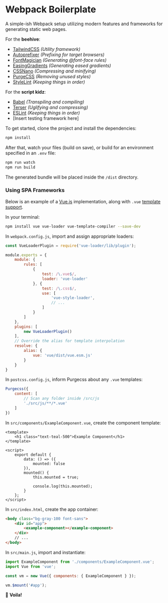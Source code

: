 # Webpack Boilerplate

A simple-ish Webpack setup utilizing modern features and frameworks for generating static web pages.

For the **beehive**:

- [TailwindCSS](https://github.com/tailwindcss/tailwindcss) *(Utility framework)*
- [Autoprefixer](https://github.com/postcss/autoprefixer) *(Prefixing for target browsers)*
- [FontMagician](https://github.com/jonathantneal/postcss-font-magician) *(Generating @font-face rules)*
- [EasingGradients](https://github.com/larsenwork/postcss-easing-gradients) *(Generating eased gradients)*
- [CSSNano](https://github.com/cssnano/cssnano) *(Compressing and minifying)*
- [PurgeCSS](https://github.com/FullHuman/postcss-purgecss) *(Removing unused styles)*
- [StyleLint](https://github.com/stylelint/stylelint) *(Keeping things in order)*

For the **script kidz**:

- [Babel](https://github.com/babel/babel) *(Transpiling and compiling)*
- [Terser](https://github.com/terser-js/terser) *(Uglifying and compressing)*
- [ESLint](https://github.com/eslint/eslint) *(Keeping things in order)*
- [Insert testing framework here]

To get started, clone the project and install the dependencies:

```bash
npm install
```

After that, watch your files (build on save), or build for an environment specified in an `.env` file:

```bash
npm run watch
npm run build
```

The generated bundle will be placed inside the `/dist` directory.

### Using SPA Frameworks

Below is an example of a [Vue.js](https://vuejs.org/) implementation, along with `.vue` [template](https://github.com/vuejs/vue/tree/dev/packages/vue-template-compiler) [support](https://github.com/vuejs/vue-loader).

In your terminal:

```bash
npm install vue vue-loader vue-template-compiler --save-dev
```

In `webpack.config.js`, import and assign appropriate loaders:

```javascript
const VueLoaderPlugin = require('vue-loader/lib/plugin');

module.exports = {
    module: {
        rules: [
            {
                test: /\.vue$/,
                loader: 'vue-loader'
            }, {
                test: /\.css$/,
                use: [
                    'vue-style-loader',
                    // ...
                ]
            }
        ]
    },
    plugins: [
        new VueLoaderPlugin()
    ],
    // Override the alias for template interpolation
    resolve: {
        alias: {
            vue: 'vue/dist/vue.esm.js'
        }
    }
}
```

In `postcss.config.js`, inform Purgecss about any `.vue` templates:

```javascript
Purgecss({
    content: [
        // Scan any folder inside /src/js
        './src/js/**/*.vue'
    ]
})
```

In `src/components/ExampleComponent.vue`, create the component template:

```vue
<template>
    <h1 class="text-teal-500">Example Component</h1>
</template>

<script>
    export default {
        data: () => ({
            mounted: false
        }),
        mounted() {
            this.mounted = true;

            console.log(this.mounted);
        }
    };
</script>
```

In `src/index.html`, create the app container:

```html
<body class="bg-gray-100 font-sans">
    <div id="app">
        <example-component></example-component>
    </div>
    // ...
</body>
```

In `src/main.js`, import and instantiate:

```javascript
import ExampleComponent from './components/ExampleComponent.vue';
import Vue from 'vue';

const vm = new Vue({ components: { ExampleComponent } });

vm.$mount('#app');
```

🎩 **Voila!**